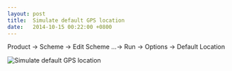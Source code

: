 ```yaml
---
layout: post
title:  Simulate default GPS location
date:   2014-10-15 00:22:00 +0800
---
```


Product -> Scheme -> Edit Scheme ...-> Run -> Options -> Default Location

![Simulate default GPS location](https://raw.githubusercontent.com/eJamesLin/eJamesLin.github.io/master/assets/2014/simulate-default-gps-location.png)

